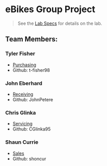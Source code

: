 # eBikes Group Project

> See the [Lab Specs](./LabSpecs/ReadMe.md) for details on the lab.

## Team Members:
### Tyler Fisher
- [Purchasing](/LabSpecs/Purchasing)
- Github: t-fisher98
### John Eberhard
- [Receiving](/LabSpecs/Receiving)
- Github: JohnPetere
### Chris Glinka
- [Servicing](/LabSpecs/Servicing)
- Github: CGlinka95
### Shaun Currie
- [Sales](/LabSpecs/SalesReturns)
- Github: shoncur
